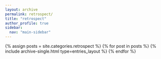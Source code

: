 ```yaml
---
layout: archive
permalink: retrospect/
title: "retrospect"
author_profile: true
sidebar:
  nav: "main-sidebar"
---
```


{% assign posts = site.categories.retrospect %}
{% for post in posts %}
{% include archive-single.html type=entries_layout %}
{% endfor %}
